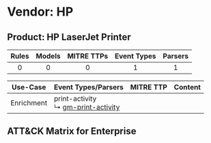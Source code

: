 Vendor: HP
==========
Product: HP LaserJet Printer
----------------------------
| Rules | Models | MITRE TTPs | Event Types | Parsers |
|:-----:|:------:|:----------:|:-----------:|:-------:|
|   0   |   0    |     0      |      1      |    1    |

|  Use-Case  | Event Types/Parsers                                                                       | MITRE TTP | Content                                                   |
|:----------:| ----------------------------------------------------------------------------------------- | --------- | --------------------------------------------------------- |
| Enrichment |  print-activity<br> ↳ [gm-print-activity](Parsers/parserContent_gm-print-activity.md)<br> |           | [](Rules_Models/r_m_hp_hp_laserjet_printer_Enrichment.md) |

ATT&CK Matrix for Enterprise
----------------------------
